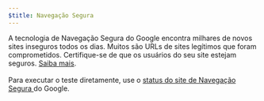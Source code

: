 ```yaml
---
$title: Navegação Segura
---
```


A tecnologia de Navegação Segura do Google encontra milhares de novos sites inseguros todos os dias. Muitos são URLs de sites legítimos que foram comprometidos. Certifique-se de que os usuários do seu site estejam seguros. [Saiba mais](https://transparencyreport.google.com/safe-browsing/overview?hl=en).<br><br>Para executar o teste diretamente, use o [status do site de Navegação Segura ](https://transparencyreport.google.com/safe-browsing/search) do Google.
